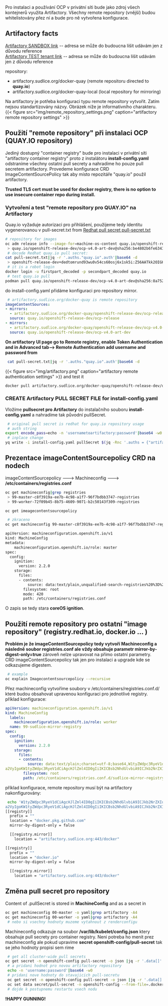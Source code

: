 Pro instalaci a používání OCP v privátní síti bude jako zdroj všech kontejnerů využita Artifactory. Všechny remote repository (vnější) budou whitelistovány přez ní a bude pro ně vytvořena konfigurace.

## Artifactory facts
[Artifactory SANDBOX link](https://artifactory.sudlice.org) -- adresa se může do budoucna lišit udávám jen z důvodu reference  
[Artifactory TEST tenant link](https://artifactory.sudlice.cz) -- adresa se může do budoucna lišit udávám jen z důvodu reference  

repository: 
+ artifactory.sudlice.org/docker-quay (remote repositoru directed to  **quay.io**)
+ artifactory.sudlice.org/docker-quay-local (local repository for mirroring)

Na artifactory je potřeba konfiguraci typu remote repository vytvořit. Zatím nejsou standartizovány názvy. Obrázek níže je informativního charakteru.
{{< figure src="img/remote_repository_settings.png" caption="artifactory remote repository settings" >}}

## Použití "remote repository" při instalaci OCP (QUAY.IO repository)
Jediný dostupný "container registry" bude pro instalaci v privátní síti "artifactory container registry" proto z instalátoru **install-config.yaml** odstraníme všechny ostatní pull secrety a nahradíme ho pouze pull secretem artifactory. Provedeme konfigurace CRD ImageContentSourcePolicy tak aby místo repozitáře "quay.io" použil artifactory.

**Trusted TLS cert must be used for docker registry, there is no option to use insecure container repo during install.**

### Vytvoření a test "remote repository pro QUAY.IO" na Artifactory 
Quay.io vyžaduje autorizaci pro přihlášení, použijeme tedy identitu vygenerovanou v pull-secret.txt from [Redhat pull secret pull-secret.txt](https://cloud.redhat.com/openshift/install/azure/installer-provisioned)
```sh
# repository for images
oc adm release info --image-for=machine-os-content quay.io/openshift-release-dev/ocp-release@sha256:ea7ac3ad42169b39fce07e5e53403a028644810bee9a212e7456074894df40f3                                                                                                                     
 > quay.io/openshift-release-dev/ocp-v4.0-art-dev@sha256:be4802b6fe6343053d9f5668acecd68dfb38c4be364a9a3c06e818d56ed61ad1
 # decode Redhat quay.io pull secret:
cat pull-secret.txt|jq -r '.auths."quay.io".auth'|base64 -d
 > openshift-release-dev+dedtomrund93wu0v54cs60osj6x1sk5i:Z56AATkk2OIGKV9OJVTKP8T3G357329ECKAUX0LBRHIGUGJ4H3UGOLHSIJPNHK4N
 # it is a robot login
docker login -u firstpart_decoded -p secondpart_decoded quay.io
 # test quay.io pull
podman pull quay.io/openshift-release-dev/ocp-v4.0-art-dev@sha256:8a752dfed8c27a60d13f3dc578a1ea15efb2800041810204dd7b3bb79eedee04
```

do install-config.yaml přidáme konfiguraci pro repository mirror.

```yaml
 # artifactory.sudlice.org/docker-quay is remote repository
imageContentSources:
- mirrors:
  - artifactory.sudlice.org/docker-quay/openshift-release-dev/ocp-release
  source: quay.io/openshift-release-dev/ocp-release
- mirrors:
  - artifactory.sudlice.org/docker-quay/openshift-release-dev/ocp-v4.0-art-dev
  source: quay.io/openshift-release-dev/ocp-v4.0-art-dev
```

**On artifactory UI page go to Remote registry, enable Token Authentication and in Advanced tab--> Remote Authentication add
username and password from**
```sh
 cat pull-secret.txt|jq -r '.auths."quay.io".auth'|base64 -d
```

{{< figure src="img/artifactory.png" caption="artifactory remote authentication settings" >}}
and test it
```sh
docker pull artifactory.sudlice.org/docker-quay/openshift-release-dev/ocp-v4.0-art-dev@sha256:8a752dfed8c27a60d13f3dc578a1ea15efb2800041810204dd7b3bb79eedee04
```

### CREATE Artifactory PULL SECRET FILE for install-config.yaml
Vložíme **pullsecret pro Artifactory** do instalačního souboru **install-config.yaml** a nahradíme tak původní pullSecret.

```sh
 # original pull secret is redhat for quay.io repository usage
 # auth string
export encode_pass=echo -n 'usernametoartifactory:password'|base64 -w0
 # inplace change
yq write -i install-config.yaml pullSecret $(jq -Rnc '.auths = {"artifactory.sudlice.org": {"auth":env.encode_pass ","email": "dedtom@gmail.com"}}')
```

## Prezentace imageContentSourcepolicy CRD na nodech
imageContentSourcepolicy ---> Machineconfig ---> **/etc/containers/registries.conf** 

```sh
oc get machineconfig|grep registries
 > 99-master-c8f3919a-ee7b-4c98-a1f7-96f7bdbb3747-registries   
 > 99-worker-72f09b45-8b75-4609-9071-b2c50143f309-registries

oc get imeagecontentsourcepolicy
```
```sh
 # zkraceno
oc get machineconfig 99-master-c8f3919a-ee7b-4c98-a1f7-96f7bdbb3747-registries -o yaml

apiVersion: machineconfiguration.openshift.io/v1
kind: MachineConfig
metadata:
    machineconfiguration.openshift.io/role: master
spec:
  config:
    ignition:
      version: 2.2.0
    storage:
      files:
      - contents:
          source: data:text/plain,unqualified-search-registries%20%3D%20%5B%22registry.access.redhat.com%22%2C%20%22docker.io%22%5D%0A%0A%5B%5Bregistry%5D%5D%0A%20%20prefix%20%3D%20%22%22%0A%20%20location%20%3D%20%22quay.io%2Fopenshift-release-dev%2Focp-release%22%0A%20%20mirror-by-digest-only%20%3D%20true%0A%0A%20%20%5B%5Bregistry.mirror%5D%5D%0A%20%20%20%20location%20%3D%20%22artifactory.sudlice.org%2Fdocker-quay%2Fopenshift-release-dev%2Focp-release%22%0A%0A%5B%5Bregistry%5D%5D%0A%20%20prefix%20%3D%20%22%22%0A%20%20location%20%3D%20%22quay.io%2Fopenshift-release-dev%2Focp-v4.0-art-dev%22%0A%20%20mirror-by-digest-only%20%3D%20true%0A%0A%20%20%5B%5Bregistry.mirror%5D%5D%0A%20%20%20%20location%20%3D%20%22artifactory.sudlice.org%2Fdocker-quay%2Fopenshift-release-dev%2Focp-v4.0-art-dev%22%0A
        filesystem: root
        mode: 420
        path: /etc/containers/registries.conf
```
O zapis  se  tedy stara **coreOS ignition**.  

## Použití remote repository pro ostatní "image repository" (registry.redhat.io, docker.io ... )
**Problém je že imageContentSourcepolicy tedy vytvoří Machineconfig a následně soubor registries.conf ale vždy obsahuje parametr mirror-by-digest-only=true** zároveň nelze upravovat na přímo ostatní parametry.  
CRD imageContentSourcepolicy tak  jen pro instalaci a upgrade kde se odkazujeme digestem.
```sh
 # example
oc explain Imagecontentsourcepolicy --recursive
```
Přez machineconfig vytvoříme  soubory v /etc/containers/registries.conf.d/ které budou obsahovat upravenou konfiguraci pro jednotlivé registry.  
příklad konfigurace:

```yaml
apiVersion: machineconfiguration.openshift.io/v1
kind: MachineConfig
  labels:
    machineconfiguration.openshift.io/role: worker
  name: 99-sudlice-mirror-registry
spec:
  config:
    ignition:
      version: 2.2.0
    storage:
      files:
      - contents:
          source: data:text/plain;charset=utf-8;base64,W1tyZWdpc3RyeV1dCiAgcHJlZml4ID0gIiIKICBsb2NhdGlvbiA9ICJkb2NrZXIucGtnLmdpdGh1Yi5jb20iCiAgbWlycm9yLWJ5LWRpZ2VzdC1vbmx5ID0gZmFsc2UKCiAgW1tyZWdpc3RyeS5taXJyb3JdXQogICAgbG9jYXRpb24gPSAiYXJ0aWZhY3RvcnkuY3Nhcy5lbG9zdGVjaC5jejo0NDMvZG9j
a2VyIgoKW1tyZWdpc3RyeV1dCiAgcHJlZml4ID0gIiIKICBsb2NhdGlvbiA9ICJkb2NrZXIuaW8iCiAgbWlycm9yLWJ5LWRpZ2VzdC1vbmx5ID0gZmFsc2UKCiAgW1tyZWdpc3RyeS5taXJyb3JdXQogICAgbG9jYXRpb24gPSAiYXJ0aWZhY3RvcnkuY3Nhcy5lbG9zdGVjaC5jejo0NDMvZG9ja2VyIgo=
        filesystem: root
        path: /etc/containers/registries.conf.d/sudlice-mirror-registry.conf
```
příklad konfigurace, remote repository musí být na artifactory nakonfigurovány:
```sh
 echo 'W1tyZWdpc3RyeV1dCiAgcHJlZml4ID0gIiIKICBsb2NhdGlvbiA9ICJkb2NrZXIucGtnLmdpdGh1Yi5jb20iCiAgbWlycm9yLWJ5LWRpZ2VzdC1vbmx5ID0gZmFsc2UKCiAgW1tyZWdpc3RyeS5taXJyb3JdXQogICAgbG9jYXRpb24gPSAiYXJ0aWZhY3RvcnkuY3Nhcy5lbG9zdGVjaC5jejo0NDMvZG9j
a2VyIgoKW1tyZWdpc3RyeV1dCiAgcHJlZml4ID0gIiIKICBsb2NhdGlvbiA9ICJkb2NrZXIuaW8iCiAgbWlycm9yLWJ5LWRpZ2VzdC1vbmx5ID0gZmFsc2UKCiAgW1tyZWdpc3RyeS5taXJyb3JdXQogICAgbG9jYXRpb24gPSAiYXJ0aWZhY3RvcnkuY3Nhcy5lbG9zdGVjaC5jejo0NDMvZG9ja2VyIgo='|base64 -d
[[registry]]
  prefix = ""
  location = "docker.pkg.github.com"
  mirror-by-digest-only = false

  [[registry.mirror]]
    location = "artifactory.sudlice.org:443/docker"

[[registry]]
  prefix = ""
  location = "docker.io"
  mirror-by-digest-only = false

  [[registry.mirror]]
    location = "artifactory.sudlice.org:443/docker"
```

## Změna pull secret pro repository 
Content of .pullSecret is stored in **MachineConfig** and as a secret in 
```sh
oc get machineconfig 00-master -o yaml|grep artifactory -A4
oc get machineconfig 00-worker -o yaml|grep artifactory -A4
 # nebo si vsechny hodnoty muzeme vytahnout z renderconfigu
```
Machineconfig odkazuje na soubor **/var/lib/kubelet/config.json**  ktery obsahuje pull secrety pro container registry. Neni potreba ho menit prez machineconfig ale pokud upravime
**secret openshift-config/pull-secret** tak se jeho hodnoty propisi sem rime

```sh
 # get all cluster-wide pull secrets
oc get secret -n openshift-config pull-secret -o json |jq -r '.data[]'|base64 -d
 # a pridani hodnot pro novou artifactory repository
 echo -n 'username:password'|base64 -w0
 # pridani nove hodnoty do stavajicich pull-secretu
 oc get secret -n openshift-config pull-secret -o json |jq -r '.data[]'|base64 -d|jq '.auths += {"artifactory.sudlice.org":{"auth":"b2NwOlRyZTVaaXpxbEdKT1NZdzhCUVZ5ZGFXbjk0eVZNZg==","email":"dedtom@gmail.com"}}' >pull-secret.json
 oc set data secret/pull-secret -n openshift-config --from-file=.dockerconfigjson=pull-secret.json
 # dojde k postupnemu restartu vsech nodu
```
**!HAPPY GUNNING!**

